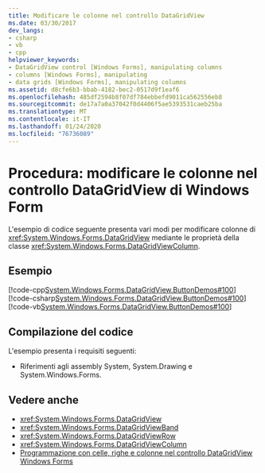 ```yaml
---
title: Modificare le colonne nel controllo DataGridView
ms.date: 03/30/2017
dev_langs:
- csharp
- vb
- cpp
helpviewer_keywords:
- DataGridView control [Windows Forms], manipulating columns
- columns [Windows Forms], manipulating
- data grids [Windows Forms], manipulating columns
ms.assetid: d8cfe6b3-bbab-4182-bec2-0517d9f1eaf6
ms.openlocfilehash: 485df2594b8f07df784ebbefd9011ca562556eb8
ms.sourcegitcommit: de17a7a0a37042f0d4406f5ae5393531caeb25ba
ms.translationtype: MT
ms.contentlocale: it-IT
ms.lasthandoff: 01/24/2020
ms.locfileid: "76736089"
---
```

# <a name="how-to-manipulate-columns-in-the-windows-forms-datagridview-control"></a>Procedura: modificare le colonne nel controllo DataGridView di Windows Form

L'esempio di codice seguente presenta vari modi per modificare colonne di <xref:System.Windows.Forms.DataGridView> mediante le proprietà della classe <xref:System.Windows.Forms.DataGridViewColumn>.

## <a name="example"></a>Esempio

[!code-cpp[System.Windows.Forms.DataGridView.ButtonDemos#100](~/samples/snippets/cpp/VS_Snippets_Winforms/System.Windows.Forms.DataGridView.ButtonDemos/CPP/DataGridViewColumnDemo.cpp#100)]
[!code-csharp[System.Windows.Forms.DataGridView.ButtonDemos#100](~/samples/snippets/csharp/VS_Snippets_Winforms/System.Windows.Forms.DataGridView.ButtonDemos/CS/DataGridViewColumnDemo.cs#100)]
[!code-vb[System.Windows.Forms.DataGridView.ButtonDemos#100](~/samples/snippets/visualbasic/VS_Snippets_Winforms/System.Windows.Forms.DataGridView.ButtonDemos/VB/datagridviewcolumndemo.vb#100)]

## <a name="compiling-the-code"></a>Compilazione del codice

L'esempio presenta i requisiti seguenti:

- Riferimenti agli assembly System, System.Drawing e System.Windows.Forms.

## <a name="see-also"></a>Vedere anche

- <xref:System.Windows.Forms.DataGridView>
- <xref:System.Windows.Forms.DataGridViewBand>
- <xref:System.Windows.Forms.DataGridViewRow>
- <xref:System.Windows.Forms.DataGridViewColumn>
- [Programmazione con celle, righe e colonne nel controllo DataGridView Windows Forms](programming-with-cells-rows-and-columns-in-the-datagrid.md)
